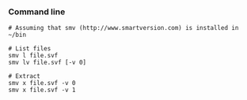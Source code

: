 ### Command line

```shell
# Assuming that smv (http://www.smartversion.com) is installed in ~/bin

# List files
smv l file.svf
smv lv file.svf [-v 0]

# Extract
smv x file.svf -v 0
smv x file.svf -v 1
```
